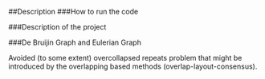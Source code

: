 ##Description
###How to run the code


###Description of the project

###De Bruijin Graph and Eulerian Graph

Avoided (to some extent) overcollapsed repeats problem that might be introduced by the overlapping based methods (overlap-layout-consensus).
###